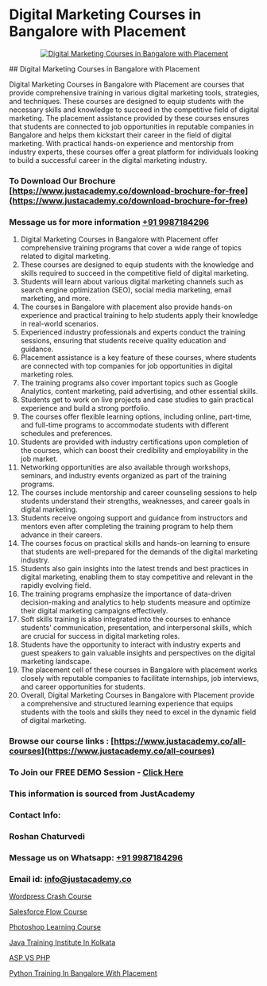 # Digital Marketing Courses in Bangalore with Placement

<p align="center">
  <a href="https://justacademy.co/course-detail/digital-marketing">
    <img src="https://justacademy.co/storage2/course_image/1676636720_course_image.webp" alt="Digital Marketing Courses in Bangalore with Placement">
  </a>
</p>
## Digital Marketing Courses in Bangalore with Placement

Digital Marketing Courses in Bangalore with Placement are courses that provide comprehensive training in various digital marketing tools, strategies, and techniques. These courses are designed to equip students with the necessary skills and knowledge to succeed in the competitive field of digital marketing. The placement assistance provided by these courses ensures that students are connected to job opportunities in reputable companies in Bangalore and helps them kickstart their career in the field of digital marketing. With practical hands-on experience and mentorship from industry experts, these courses offer a great platform for individuals looking to build a successful career in the digital marketing industry.
### To Download Our Brochure [https://www.justacademy.co/download-brochure-for-free](https://www.justacademy.co/download-brochure-for-free)
### Message us for more information [+91 9987184296](https://api.whatsapp.com/send?phone=919987184296)
1) Digital Marketing Courses in Bangalore with Placement offer comprehensive training programs that cover a wide range of topics related to digital marketing.
2) These courses are designed to equip students with the knowledge and skills required to succeed in the competitive field of digital marketing.
3) Students will learn about various digital marketing channels such as search engine optimization (SEO), social media marketing, email marketing, and more.
4) The courses in Bangalore with placement also provide hands-on experience and practical training to help students apply their knowledge in real-world scenarios.
5) Experienced industry professionals and experts conduct the training sessions, ensuring that students receive quality education and guidance.
6) Placement assistance is a key feature of these courses, where students are connected with top companies for job opportunities in digital marketing roles.
7) The training programs also cover important topics such as Google Analytics, content marketing, paid advertising, and other essential skills.
8) Students get to work on live projects and case studies to gain practical experience and build a strong portfolio.
9) The courses offer flexible learning options, including online, part-time, and full-time programs to accommodate students with different schedules and preferences.
10) Students are provided with industry certifications upon completion of the courses, which can boost their credibility and employability in the job market.
11) Networking opportunities are also available through workshops, seminars, and industry events organized as part of the training programs.
12) The courses include mentorship and career counseling sessions to help students understand their strengths, weaknesses, and career goals in digital marketing.
13) Students receive ongoing support and guidance from instructors and mentors even after completing the training program to help them advance in their careers.
14) The courses focus on practical skills and hands-on learning to ensure that students are well-prepared for the demands of the digital marketing industry.
15) Students also gain insights into the latest trends and best practices in digital marketing, enabling them to stay competitive and relevant in the rapidly evolving field.
16) The training programs emphasize the importance of data-driven decision-making and analytics to help students measure and optimize their digital marketing campaigns effectively.
17) Soft skills training is also integrated into the courses to enhance students' communication, presentation, and interpersonal skills, which are crucial for success in digital marketing roles.
18) Students have the opportunity to interact with industry experts and guest speakers to gain valuable insights and perspectives on the digital marketing landscape.
19) The placement cell of these courses in Bangalore with placement works closely with reputable companies to facilitate internships, job interviews, and career opportunities for students.
20) Overall, Digital Marketing Courses in Bangalore with Placement provide a comprehensive and structured learning experience that equips students with the tools and skills they need to excel in the dynamic field of digital marketing.

### Browse our course links : [https://www.justacademy.co/all-courses](https://www.justacademy.co/all-courses) 
### To Join our FREE DEMO Session - [Click Here](https://www.justacademy.co/register-for-course-demo)


### This information is sourced from JustAcademy
### Contact Info:
### Roshan Chaturvedi
### Message us on Whatsapp: [+91 9987184296](https://api.whatsapp.com/send?phone=919987184296)
### Email id: [info@justacademy.co](mailto:info@justacademy.co)
                
[Wordpress Crash Course](https://www.linkedin.com/pulse/wordpress-crash-course-justacademy-pune-ajwhc/)

[Salesforce Flow Course](https://www.linkedin.com/pulse/salesforce-flow-course-justacademy-portland-hqdhf?trackingId=01OfVixdwKIPUWyK6eFG3w%3D%3D&lipi=urn%3Ali%3Apage%3Ad_flagship3_company_admin%3Bis%2Ftn4MqQ4e8qp62a5t3uQ%3D%3D)

[Photoshop Learning Course](https://medium.com/@kumarishimmi99/photoshop-learning-course-397e16c96241)

[Java Training Institute In Kolkata](https://medium.com/@AkashSingh2052/java-training-institute-in-kolkata-b4da567ba076)

[ASP VS PHP](https://justacademyin.github.io/justacademy/asp-vs-php)

[Python Training In Bangalore With Placement](https://justacademyin.github.io/justacademy/python-training-in-bangalore-with-placement)


